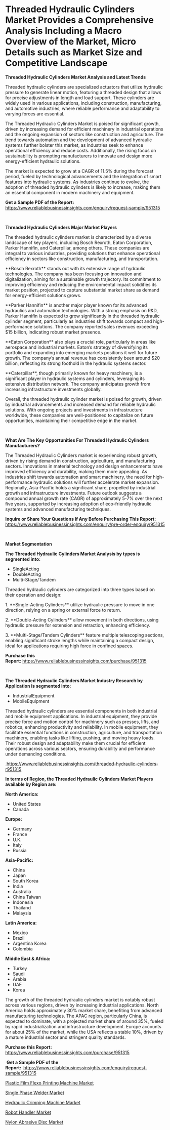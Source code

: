 <p><h1>Threaded Hydraulic Cylinders Market Provides a Comprehensive Analysis Including a Macro Overview of the Market, Micro Details such as Market Size and Competitive Landscape</h1></p><p><strong>Threaded Hydraulic Cylinders Market Analysis and Latest Trends</strong></p>
<p><p>Threaded hydraulic cylinders are specialized actuators that utilize hydraulic pressure to generate linear motion, featuring a threaded design that allows for precise adjustments in length and load support. These cylinders are widely used in various applications, including construction, manufacturing, and automotive industries, where reliable performance and adaptability to varying forces are essential.</p><p>The Threaded Hydraulic Cylinders Market is poised for significant growth, driven by increasing demand for efficient machinery in industrial operations and the ongoing expansion of sectors like construction and agriculture. The trend towards automation and the development of advanced hydraulic systems further bolster this market, as industries seek to enhance operational efficiency and reduce costs. Additionally, the rising focus on sustainability is prompting manufacturers to innovate and design more energy-efficient hydraulic solutions.</p><p>The market is expected to grow at a CAGR of 11.5% during the forecast period, fueled by technological advancements and the integration of smart features into hydraulic systems. As industries continue to evolve, the adoption of threaded hydraulic cylinders is likely to increase, making them an essential component in modern machinery and equipment.</p></p>
<p><strong>Get a Sample PDF of the Report:&nbsp;</strong> <a href="https://www.reliablebusinessinsights.com/enquiry/request-sample/951315?utm_campaign=1847&utm_medium=2&utm_source=Github&utm_content=ia&utm_term=11042025&utm_id=threaded-hydraulic-cylinders">https://www.reliablebusinessinsights.com/enquiry/request-sample/951315</a></p>
<p>&nbsp;</p>
<p><strong>Threaded Hydraulic Cylinders Major Market Players</strong></p>
<p><p>The threaded hydraulic cylinders market is characterized by a diverse landscape of key players, including Bosch Rexroth, Eaton Corporation, Parker Hannifin, and Caterpillar, among others. These companies are integral to various industries, providing solutions that enhance operational efficiency in sectors like construction, manufacturing, and transportation.</p><p>**Bosch Rexroth** stands out with its extensive range of hydraulic technologies. The company has been focusing on innovation and digitalization, aiming for a sustainable growth trajectory. Its commitment to improving efficiency and reducing the environmental impact solidifies its market position, projected to capture substantial market share as demand for energy-efficient solutions grows.</p><p>**Parker Hannifin** is another major player known for its advanced hydraulics and automation technologies. With a strong emphasis on R&D, Parker Hannifin is expected to grow significantly in the threaded hydraulic cylinder segment, particularly as industries shift towards compact and high-performance solutions. The company reported sales revenues exceeding $15 billion, indicating robust market presence.</p><p>**Eaton Corporation** also plays a crucial role, particularly in areas like aerospace and industrial markets. Eaton’s strategy of diversifying its portfolio and expanding into emerging markets positions it well for future growth. The company’s annual revenue has consistently been around $20 billion, reflecting its strong foothold in the hydraulic systems sector.</p><p>**Caterpillar**, though primarily known for heavy machinery, is a significant player in hydraulic systems and cylinders, leveraging its extensive distribution network. The company anticipates growth from increasing infrastructure investments globally.</p><p>Overall, the threaded hydraulic cylinder market is poised for growth, driven by industrial advancements and increased demand for reliable hydraulic solutions. With ongoing projects and investments in infrastructure worldwide, these companies are well-positioned to capitalize on future opportunities, maintaining their competitive edge in the market.</p></p>
<p>&nbsp;</p>
<p><strong>What Are The Key Opportunities For Threaded Hydraulic Cylinders Manufacturers?</strong></p>
<p><p>The Threaded Hydraulic Cylinders market is experiencing robust growth, driven by rising demand in construction, agriculture, and manufacturing sectors. Innovations in material technology and design enhancements have improved efficiency and durability, making them more appealing. As industries shift towards automation and smart machinery, the need for high-performance hydraulic solutions will further accelerate market expansion. Regionally, Asia-Pacific holds a significant share, propelled by industrial growth and infrastructure investments. Future outlook suggests a compound annual growth rate (CAGR) of approximately 5-7% over the next five years, supported by increasing adoption of eco-friendly hydraulic systems and advanced manufacturing techniques.</p></p>
<p><strong>Inquire or Share Your Questions If Any Before Purchasing This Report:</strong> <a href="https://www.reliablebusinessinsights.com/enquiry/pre-order-enquiry/951315?utm_campaign=1847&utm_medium=2&utm_source=Github&utm_content=ia&utm_term=11042025&utm_id=threaded-hydraulic-cylinders">https://www.reliablebusinessinsights.com/enquiry/pre-order-enquiry/951315</a></p>
<p>&nbsp;</p>
<p><strong>Market Segmentation</strong></p>
<p><strong>The Threaded Hydraulic Cylinders Market Analysis by types is segmented into:</strong></p>
<p><ul><li>SingleActing</li><li>DoubleActing</li><li>Multi-Stage/Tandem</li></ul></p>
<p><p>Threaded hydraulic cylinders are categorized into three types based on their operation and design: </p><p>1. **Single-Acting Cylinders** utilize hydraulic pressure to move in one direction, relying on a spring or external force to return. </p><p>2. **Double-Acting Cylinders** allow movement in both directions, using hydraulic pressure for extension and retraction, enhancing efficiency. </p><p>3. **Multi-Stage/Tandem Cylinders** feature multiple telescoping sections, enabling significant stroke lengths while maintaining a compact design, ideal for applications requiring high force in confined spaces.</p></p>
<p><strong>Purchase this Report:&nbsp;</strong><a href="https://www.reliablebusinessinsights.com/purchase/951315?utm_campaign=1847&utm_medium=2&utm_source=Github&utm_content=ia&utm_term=11042025&utm_id=threaded-hydraulic-cylinders">https://www.reliablebusinessinsights.com/purchase/951315</a></p>
<p>&nbsp;</p>
<p><strong>The Threaded Hydraulic Cylinders Market Industry Research by Application is segmented into:</strong></p>
<p><ul><li>IndustrialEquipment</li><li>MobileEquipment</li></ul></p>
<p><p>Threaded hydraulic cylinders are essential components in both industrial and mobile equipment applications. In industrial equipment, they provide precise force and motion control for machinery such as presses, lifts, and robotics, enhancing productivity and reliability. In mobile equipment, they facilitate essential functions in construction, agriculture, and transportation machinery, enabling tasks like lifting, pushing, and moving heavy loads. Their robust design and adaptability make them crucial for efficient operations across various sectors, ensuring durability and performance under demanding conditions.</p></p>
<p><a href="https://www.reliablebusinessinsights.com/threaded-hydraulic-cylinders-r951315?utm_campaign=1847&utm_medium=2&utm_source=Github&utm_content=ia&utm_term=11042025&utm_id=threaded-hydraulic-cylinders">&nbsp;https://www.reliablebusinessinsights.com/threaded-hydraulic-cylinders-r951315</a></p>
<p><strong>In terms of Region, the Threaded Hydraulic Cylinders Market Players available by Region are:</strong></p>
<p>
    <p> <strong> North America: </strong>
        <ul>
            <li>United States</li>
            <li>Canada</li>
        </ul>
        </p> 
    <p> <strong> Europe: </strong>
        <ul>
            <li>Germany</li>
            <li>France</li>
            <li>U.K.</li>
            <li>Italy</li>
            <li>Russia</li>
        </ul>
        </p> 
    <p> <strong> Asia-Pacific: </strong>
        <ul>
            <li>China</li>
            <li>Japan</li>
            <li>South Korea</li>
            <li>India</li>
            <li>Australia</li>
            <li>China Taiwan</li>
            <li>Indonesia</li>
            <li>Thailand</li>
            <li>Malaysia</li>
        </ul>
        </p> 
    <p> <strong> Latin America: </strong>
        <ul>
            <li>Mexico</li>
            <li>Brazil</li>
            <li>Argentina Korea</li>
            <li>Colombia</li>
        </ul>
        </p> 
    <p> <strong> Middle East & Africa: </strong>
        <ul>
            <li>Turkey</li>
            <li>Saudi</li>
            <li>Arabia</li>
            <li>UAE</li>
            <li>Korea</li>
        </ul>
    </p>
    </p>
<p><p>The growth of the threaded hydraulic cylinders market is notably robust across various regions, driven by increasing industrial applications. North America holds approximately 30% market share, benefiting from advanced manufacturing technologies. The APAC region, particularly China, is expected to dominate, with a projected market share of around 35%, fueled by rapid industrialization and infrastructure development. Europe accounts for about 25% of the market, while the USA reflects a stable 10%, driven by a mature industrial sector and stringent quality standards.</p></p>
<p><strong>Purchase this Report: </strong><a href="https://www.reliablebusinessinsights.com/purchase/951315?utm_campaign=1847&utm_medium=2&utm_source=Github&utm_content=ia&utm_term=11042025&utm_id=threaded-hydraulic-cylinders">https://www.reliablebusinessinsights.com/purchase/951315</a></p>
<p>&nbsp;<strong>Get a Sample PDF of the Report:&nbsp;&nbsp;</strong><a href="https://www.reliablebusinessinsights.com/enquiry/request-sample/951315?utm_campaign=1847&utm_medium=2&utm_source=Github&utm_content=ia&utm_term=11042025&utm_id=threaded-hydraulic-cylinders">https://www.reliablebusinessinsights.com/enquiry/request-sample/951315</a></p>
<p><strong></strong></p>
<p><p><a href="https://github.com/hayasiorover/Market-Research-Report-List-1/blob/main/plastic-film-flexo-printing-machine-market.md?utm_campaign=1847&utm_medium=2&utm_source=Github&utm_content=ia&utm_term=11042025&utm_id=threaded-hydraulic-cylinders">Plastic Film Flexo Printing Machine Market</a></p><p><a href="https://github.com/gitfwelday/Market-Research-Report-List-1/blob/main/single-phase-welder-market.md?utm_campaign=1847&utm_medium=2&utm_source=Github&utm_content=ia&utm_term=11042025&utm_id=threaded-hydraulic-cylinders">Single Phase Welder Market</a></p><p><a href="https://github.com/mronmizoe/Market-Research-Report-List-1/blob/main/hydraulic-crimping-machine-market.md?utm_campaign=1847&utm_medium=2&utm_source=Github&utm_content=ia&utm_term=11042025&utm_id=threaded-hydraulic-cylinders">Hydraulic Crimping Machine Market</a></p><p><a href="https://github.com/janskudiony/Market-Research-Report-List-1/blob/main/robot-handler-market.md?utm_campaign=1847&utm_medium=2&utm_source=Github&utm_content=ia&utm_term=11042025&utm_id=threaded-hydraulic-cylinders">Robot Handler Market</a></p><p><a href="https://github.com/makzzochil/Market-Research-Report-List-1/blob/main/nylon-abrasive-disc-market.md?utm_campaign=1847&utm_medium=2&utm_source=Github&utm_content=ia&utm_term=11042025&utm_id=threaded-hydraulic-cylinders">Nylon Abrasive Disc Market</a></p></p>